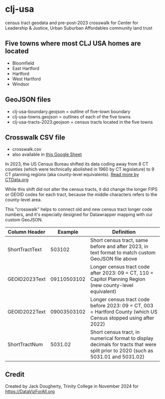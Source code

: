 # clj-usa
census tract geodata and pre-post-2023 crosswalk for Center for Leadership &amp; Justice, Urban Suburban Affordables community land trust

## Five towns where most CLJ USA homes are located
- Bloomfield
- East Hartford
- Hartford
- West Hartford
- Windsor

## GeoJSON files
- clj-usa-boundary.geojson = outline of five-town boundary
- clj-usa-towns.geojson = outlines of each of the five towns
- clj-usa-tracts-2023.geojson = census tracts located in the five towns

## Crosswalk CSV file
- crosswalk.csv
- also available in [this Google Sheet](https://docs.google.com/spreadsheets/d/1FuPltpxKEWunwLLlfEUgAt8yB7E_1AY_Qt2ci14mzaU/edit?gid=1021595254#gid=1021595254)

In 2023, the US Census Bureau shifted its data coding away from 8 CT counties (which were technically abolished in 1960 by CT legislature) to 9 CT planning regions (aka county-level equivalents). [Read more by CTData.org](https://www.ctdata.org/blog/geographic-resources-for-connecticuts-new-county-equivalent-geography)

While this shift did not alter the census tracts, it did change the longer FIPS or GEOID codes for each tract, because the middle characters refers to the county-level area.

This "crosswalk" helps to connect old and new census tract longer code numbers, and it's especially designed for Datawrapper mapping with our custom GeoJSON.

| Column Header  | Example     | Definition                                                                                                                         |
|----------------|-------------|------------------------------------------------------------------------------------------------------------------------------------|
| ShortTractText | 503102      | Short census tract, same before and after 2023, in text format to match custom GeoJSON file above                                  |
| GEOID2023Text  | 09110503102 | Longer census tract code after 2023: 09 = CT, 110 = Capitol Planning Region (new county-level equivalent)                          |
| GEOID2022Text  | 09003503102 | Longer census tract code before 2023: 09 = CT, 003 = Hartford County (which US Census stopped using after 2022)                    |
| ShortTractNum  | 5031.02     | Short census tract, in numerical format to display decimals for tracts that were split prior to 2020 (such as 5031.01 and 5031.02) |

## Credit
Created by Jack Dougherty, Trinity College in November 2024 for <https://DataVizForAll.org>
